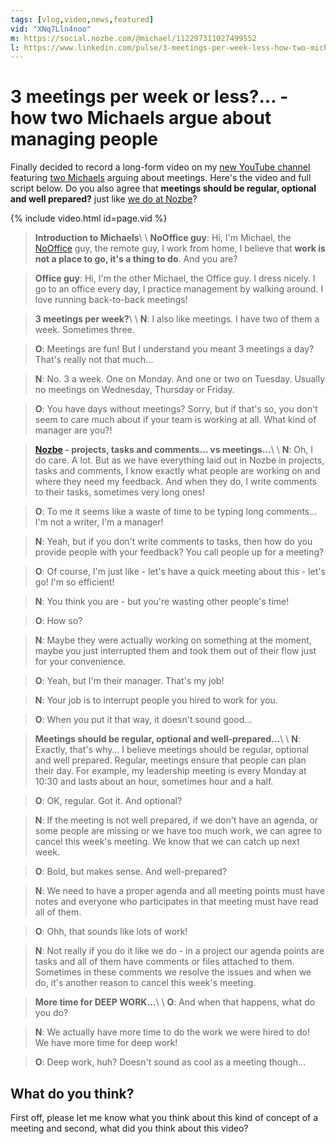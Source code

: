 ```yaml
---
tags: [vlog,video,news,featured]
vid: "XNq7Lln4noo"
m: https://social.nozbe.com/@michael/112297311027499552
l: https://www.linkedin.com/pulse/3-meetings-per-week-less-how-two-michaels-argue-people-sliwinski-quuuf/
---
```


# 3 meetings per week or less?… - how two Michaels argue about managing people

Finally decided to record a long-form video on my [new YouTube channel](/channel/) featuring [two Michaels](/michaels/) arguing about meetings. Here's the video and full script below. Do you also agree that **meetings should be regular, optional and well prepared?** just like [we do at Nozbe](https://nozbe.com/meetings?c=michaelteam)?

{% include video.html id=page.vid %}

<!--More-->

> **Introduction to Michaels**\\
>\\
> **NoOffice guy**: Hi, I'm Michael, the [NoOffice](/nooffice) guy, the remote guy, I work from home, I believe that **work is not a place to go, it's a thing to do**. And you are?

> **Office guy**: Hi, I'm the other Michael, the Office guy. I dress nicely. I go to an office every day, I practice management by walking around. I love running back-to-back meetings!

> **3 meetings per week?**\\
>\\
> **N**: I also like meetings. I have two of them a week. Sometimes three.

> **O**: Meetings are fun! But I understand you meant 3 meetings a day? That's really not that much…

> **N**: No. 3 a week. One on Monday. And one or two on Tuesday. Usually no meetings on Wednesday, Thursday or Friday.

> **O**: You have days without meetings? Sorry, but if that's so, you don't seem to care much about if your team is working at all. What kind of manager are you?!

> **[Nozbe][n] - projects, tasks and comments… vs meetings…**\\
>\\
> **N**: Oh, I do care. A lot. But as we have everything laid out in Nozbe in projects, tasks and comments, I know exactly what people are working on and where they need my feedback. And when they do, I write comments to their tasks, sometimes very long ones!

> **O**: To me it seems like a waste of time to be typing long comments… I'm not a writer, I'm a manager!

> **N**: Yeah, but if you don't write comments to tasks, then how do you provide people with your feedback? You call people up for a meeting?

> **O**: Of course, I'm just like - let's have a quick meeting about this - let's go! I'm so efficient!

> **N**: You think you are - but you're wasting other people's time!

> **O**: How so?

> **N**: Maybe they were actually working on something at the moment, maybe you just interrupted them and took them out of their flow just for your convenience.

> **O**: Yeah, but I'm their manager. That's my job!

> **N**: Your job is to interrupt people you hired to work for you.

> **O**: When you put it that way, it doesn't sound good…

> **Meetings should be regular, optional and well-prepared…**\\
>\\
> **N**: Exactly, that's why… I believe meetings should be regular, optional and well prepared. Regular, meetings ensure that people can plan their day. For example, my leadership meeting is every Monday at 10:30 and lasts about an hour, sometimes hour and a half.

> **O**: OK, regular. Got it. And optional?

> **N**: If the meeting is not well prepared, if we don't have an agenda, or some people are missing or we have too much work, we can agree to cancel this week's meeting. We know that we can catch up next week.

> **O**: Bold, but makes sense. And well-prepared?

> **N**: We need to have a proper agenda and all meeting points must have notes and everyone who participates in that meeting must have read all of them.

> **O**: Ohh, that sounds like lots of work!

> **N**: Not really if you do it like we do - in a project our agenda points are tasks and all of them have comments or files attached to them. Sometimes in these comments we resolve the issues and when we do, it's another reason to cancel this week's meeting.

> **More time for DEEP WORK…**\\
>\\
> **O**: And when that happens, what do you do?

> **N**: We actually have more time to do the work we were hired to do! We have more time for deep work!

> **O**: Deep work, huh? Doesn't sound as cool as a meeting though…

## What do you think?

First off, please let me know what you think about this kind of concept of a meeting and second, what did you think about this video?


[n]: https://michael.gratis/nozbe
[np]: https://michael.gratis/nozbepersonal